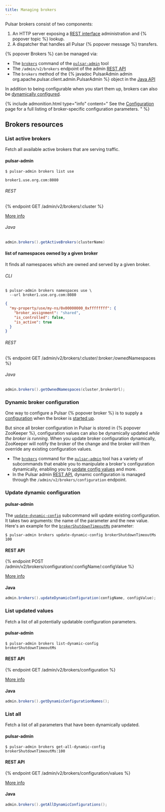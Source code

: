 ```yaml
---
title: Managing brokers
---
```


<!--

    Licensed to the Apache Software Foundation (ASF) under one
    or more contributor license agreements.  See the NOTICE file
    distributed with this work for additional information
    regarding copyright ownership.  The ASF licenses this file
    to you under the Apache License, Version 2.0 (the
    "License"); you may not use this file except in compliance
    with the License.  You may obtain a copy of the License at

      http://www.apache.org/licenses/LICENSE-2.0

    Unless required by applicable law or agreed to in writing,
    software distributed under the License is distributed on an
    "AS IS" BASIS, WITHOUT WARRANTIES OR CONDITIONS OF ANY
    KIND, either express or implied.  See the License for the
    specific language governing permissions and limitations
    under the License.

-->

Pulsar brokers consist of two components:

1. An HTTP server exposing a [REST interface](../../reference/RestApi) administration and {% popover topic %} lookup.
2. A dispatcher that handles all Pulsar {% popover message %} transfers.

{% popover Brokers %} can be managed via:

* The [`brokers`](../../reference/CliTools#pulsar-admin-brokers) command of the [`pulsar-admin`](../../reference/CliTools#pulsar-admin) tool
* The `/admin/v2/brokers` endpoint of the admin [REST API](../../reference/RestApi)
* The `brokers` method of the {% javadoc PulsarAdmin admin org.apache.pulsar.client.admin.PulsarAdmin %} object in the [Java API](../../clients/Java)

In addition to being configurable when you start them up, brokers can also be [dynamically configured](#dynamic-broker-configuration).

{% include admonition.html type="info" content="
See the [Configuration](../../reference/Configuration#broker) page for a full listing of broker-specific configuration parameters.
" %}

## Brokers resources

### List active brokers

Fetch all available active brokers that are serving traffic.

#### pulsar-admin


```shell
$ pulsar-admin brokers list use
```

```
broker1.use.org.com:8080
```

###### REST

{% endpoint GET /admin/v2/brokers/:cluster %}

[More info](../../reference/RestApi#/admin/brokers/:cluster)

###### Java

```java
admin.brokers().getActiveBrokers(clusterName)
```

#### list of namespaces owned by a given broker

It finds all namespaces which are owned and served by a given broker.

###### CLI

```shell
$ pulsar-admin brokers namespaces use \
  --url broker1.use.org.com:8080
```

```json
{
  "my-property/use/my-ns/0x00000000_0xffffffff": {
    "broker_assignment": "shared",
    "is_controlled": false,
    "is_active": true
  }
}
```
###### REST

{% endpoint GET /admin/v2/brokers/:cluster/:broker:/ownedNamespaces %}

###### Java

```java
admin.brokers().getOwnedNamespaces(cluster,brokerUrl);
```

### Dynamic broker configuration

One way to configure a Pulsar {% popover broker %} is to supply a [configuration](../../reference/Configuration#broker) when the broker is [started up](../../reference/CliTools#pulsar-broker).

But since all broker configuration in Pulsar is stored in {% popover ZooKeeper %}, configuration values can also be dynamically updated *while the broker is running*. When you update broker configuration dynamically, ZooKeeper will notify the broker of the change and the broker will then override any existing configuration values.

* The [`brokers`](../../reference/CliTools#pulsar-admin-brokers) command for the [`pulsar-admin`](../../reference/CliTools#pulsar-admin) tool has a variety of subcommands that enable you to manipulate a broker's configuration dynamically, enabling you to [update config values](#update-dynamic-configuration) and more.
* In the Pulsar admin [REST API](../../reference/RestApi), dynamic configuration is managed through the `/admin/v2/brokers/configuration` endpoint.

### Update dynamic configuration

#### pulsar-admin

The [`update-dynamic-config`](../../reference/CliTools#pulsar-admin-brokers-update-dynamic-config) subcommand will update existing configuration. It takes two arguments: the name of the parameter and the new value. Here's an example for the [`brokerShutdownTimeoutMs`](../../reference/Configuration#broker-brokerShutdownTimeoutMs) parameter:

```shell
$ pulsar-admin brokers update-dynamic-config brokerShutdownTimeoutMs 100
```

#### REST API

{% endpoint POST /admin/v2/brokers/configuration/:configName/:configValue %}

[More info](../../reference/RestApi#/admin/brokers/configuration/:configName/:configValue)

#### Java

```java
admin.brokers().updateDynamicConfiguration(configName, configValue);
```

### List updated values

Fetch a list of all potentially updatable configuration parameters.

#### pulsar-admin

```shell
$ pulsar-admin brokers list-dynamic-config
brokerShutdownTimeoutMs
```

#### REST API

{% endpoint GET /admin/v2/brokers/configuration %}

[More info](../../reference/RestApi#/admin/brokers/configuration)

#### Java

```java
admin.brokers().getDynamicConfigurationNames();
```

### List all

Fetch a list of all parameters that have been dynamically updated.

#### pulsar-admin

```shell
$ pulsar-admin brokers get-all-dynamic-config
brokerShutdownTimeoutMs:100
```

#### REST API

{% endpoint GET /admin/v2/brokers/configuration/values %}

[More info](../../reference/RestApi#/admin/brokers/configuration/values)

#### Java

```java
admin.brokers().getAllDynamicConfigurations();
```
